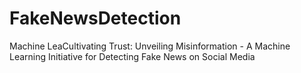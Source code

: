 # FakeNewsDetection
Machine LeaCultivating Trust: Unveiling Misinformation - A Machine Learning Initiative for Detecting Fake News on Social Media
